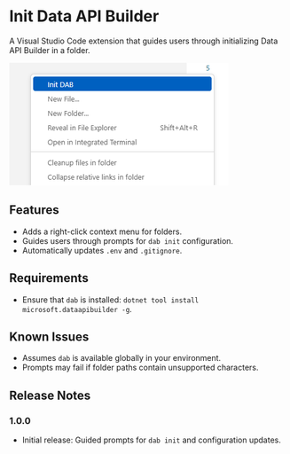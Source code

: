 # Init Data API Builder

A Visual Studio Code extension that guides users through initializing Data API Builder in a folder.

![](init-data-api-builder/images/screenshot.png)

## Features

- Adds a right-click context menu for folders.
- Guides users through prompts for `dab init` configuration.
- Automatically updates `.env` and `.gitignore`.

## Requirements

- Ensure that `dab` is installed: `dotnet tool install microsoft.dataapibuilder -g`.

## Known Issues

- Assumes `dab` is available globally in your environment.
- Prompts may fail if folder paths contain unsupported characters.

## Release Notes

### 1.0.0

- Initial release: Guided prompts for `dab init` and configuration updates.